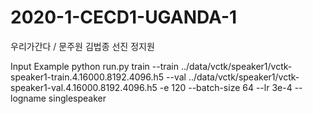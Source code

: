 # 2020-1-CECD1-UGANDA-1

우리가간다 / 문주원 김법종 선진 정지원

Input Example
python run.py train --train ../data/vctk/speaker1/vctk-speaker1-train.4.16000.8192.4096.h5 --val ../data/vctk/speaker1/vctk-speaker1-val.4.16000.8192.4096.h5 -e 120 --batch-size 64 --lr 3e-4 --logname singlespeaker